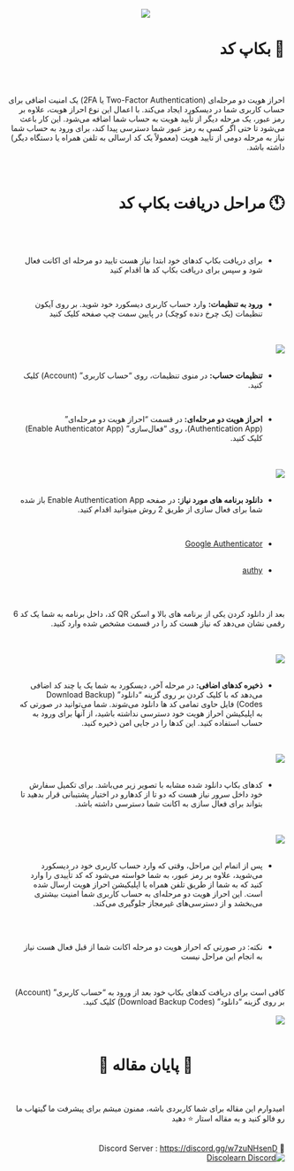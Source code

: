 <div dir="auto">

<p align="center">
  <img src="https://i8.ae/kkDGi" />
  
</p>


# 📃 بکاپ کد
<br>
<br>

احراز هویت دو مرحله‌ای (Two-Factor Authentication یا 2FA) یک امنیت اضافی برای حساب کاربری شما در دیسکورد ایجاد می‌کند. با اعمال این نوع احراز هویت، علاوه بر رمز عبور، یک مرحله دیگر از تأیید هویت به حساب شما اضافه می‌شود. این کار باعث می‌شود تا حتی اگر کسی به رمز عبور شما دسترسی پیدا کند، برای ورود به حساب شما نیاز به مرحله دومی از تأیید هویت (معمولاً یک کد ارسالی به تلفن همراه یا دستگاه دیگر) داشته باشد.
<br>
<br>
<br>


# 🕚 مراحل دریافت بکاپ کد
<br>
<br>


* برای دریافت بکاپ کد‌های خود ابتدا نیاز هست تایید دو مرحله ای اکانت فعال شود و سپس برای دریافت بکاپ کد ها اقدام کنید
  
<br>

* **ورود به تنظیمات:** وارد حساب کاربری دیسکورد خود شوید. بر روی آیکون تنظیمات (یک چرخ دنده کوچک) در پایین سمت چپ صفحه کلیک کنید


  
  

<br>
<br>
<img src="https://i8.ae/wiOkZ" />
<br>
<br>



* **تنظیمات حساب:** در منوی تنظیمات، روی “حساب کاربری” (Account) کلیک کنید.
<br>

* **احراز هویت دو مرحله‌ای:** در قسمت “احراز هویت دو مرحله‌ای” (Authentication App)، روی “فعال‌سازی” (Enable Authenticator App) کلیک کنید.
<br>
<br>
<img src="https://i8.ae/kmURD" />
<br>
<br>


* **دانلود برنامه های مورد نیاز:** در صفحه Enable Authentication App باز شده شما برای فعال سازی از طریق 2 روش میتوانید اقدام کنید.
<br>

* [Google Authenticator](https://play.google.com/store/apps/details?id=com.google.android.apps.authenticator2&hl=en_US)
  <br>
  <br>
* [authy](https://authy.com/features/setup/)

  <br>
  <br>


بعد از دانلود کردن یکی از برنامه های بالا و اسکن QR کد، داخل برنامه به شما یک کد 6 رقمی نشان می‌دهد که نیاز هست کد را در قسمت مشخص شده وارد کنید.


<br>
<br>
<img src="https://i8.ae/fXriz" />
<br>
<br>


* **ذخیره کدهای اضافی:** در مرحله آخر، دیسکورد به شما یک یا چند کد اضافی می‌دهد که با کلیک کردن بر روی گزینه “دانلود” (Download Backup Codes) فایل حاوی تمامی کد ها دانلود می‌شوند. شما می‌توانید در صورتی که به اپلیکیشن احراز هویت خود دسترسی نداشته باشید، از آنها برای ورود به حساب استفاده کنید. این کدها را در جایی امن ذخیره کنید.


<br>
<br>
<img src="https://i8.ae/oeLGl" />
<br>
<br>


* کدهای بکاپ دانلود شده مشابه با تصویر زیر می‌باشد. برای تکمیل سفارش خود داخل سرور نیاز هست که دو تا از کدهارو در اختیار پشتیبانی قرار بدهید تا بتواند برای فعال سازی به اکانت شما دسترسی داشته باشد.


<br>
<br>
<img src="https://i8.ae/Iaqcg" />
<br>
<br>

* پس از اتمام این مراحل، وقتی که وارد حساب کاربری خود در دیسکورد می‌شوید، علاوه بر رمز عبور، به شما خواسته می‌شود که کد تأییدی را وارد کنید که به شما از طریق تلفن همراه یا اپلیکیشن احراز هویت ارسال شده است. این احراز هویت دو مرحله‌ای به حساب کاربری شما امنیت بیشتری می‌بخشد و از دسترسی‌های غیرمجاز جلوگیری می‌کند.


<br>
<br>


 * نکته: در صورتی که احراز هویت دو مرحله اکانت شما از قبل فعال هست نیاز به انجام این مراحل نیست
<br>
<br>
کافی است برای دریافت کدهای بکاپ خود بعد از ورود به “حساب کاربری” (Account) بر روی گزینه “دانلود” (Download Backup Codes) کلیک کنید.



<br>
<br>
<img src="https://i8.ae/xccOe" />
<br>
<br>





<div align="center">

# 🌵 پایان مقاله 🌵
</div>

<br>
<br>
امیدوارم این مقاله برای شما کاربردی باشه، ممنون میشم برای پیشرفت ما گیتهاب ما رو فالو کنید و به مقاله استار ⭐ دهید
<br>
<br>


🌱 Discord Server : https://discord.gg/w7zuNHsenD <br>
[![Discolearn Discord](https://badgen.net/discord/members/w7zuNHsenD)](https://discord.gg/w7zuNHsenD)


</div>

